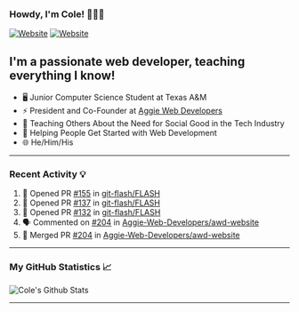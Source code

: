 ### Howdy, I'm Cole! 🤠🏳️‍🌈

[![Website](https://img.shields.io/website?label=aggiedevelopers.com&style=for-the-badge&url=https%3A%2F%2Faggiedevelopers.com)](https://aggiedevelopers.com)
[![Website](https://img.shields.io/website?label=coledc.com&style=for-the-badge&url=https%3A%2F%2Fcoledc.com)](https://coledc.com)

## I'm a passionate web developer, teaching everything I know!

- 🖥️ Junior Computer Science Student at Texas A&M
- ⚡ President and Co-Founder at [Aggie Web Developers](https://www.aggiedevelopers.com)
- 💙 Teaching Others About the Need for Social Good in the Tech Industry
- 🚀 Helping People Get Started with Web Development
- 🌐 He/Him/His

---

### Recent Activity 💡

<!--START_SECTION:activity-->

1. 💪 Opened PR [#155](https://github.com/git-flash/FLASH/pull/155) in [git-flash/FLASH](https://github.com/git-flash/FLASH)
2. 💪 Opened PR [#137](https://github.com/git-flash/FLASH/pull/137) in [git-flash/FLASH](https://github.com/git-flash/FLASH)
3. 💪 Opened PR [#132](https://github.com/git-flash/FLASH/pull/132) in [git-flash/FLASH](https://github.com/git-flash/FLASH)
4. 🗣 Commented on [#204](https://github.com/Aggie-Web-Developers/awd-website/issues/204) in [Aggie-Web-Developers/awd-website](https://github.com/Aggie-Web-Developers/awd-website)
5. 🎉 Merged PR [#204](https://github.com/Aggie-Web-Developers/awd-website/pull/204) in [Aggie-Web-Developers/awd-website](https://github.com/Aggie-Web-Developers/awd-website)
<!--END_SECTION:activity-->

---

### My GitHub Statistics 📈

<img alt="Cole's Github Stats" src="https://github-readme-stats.codestackr.vercel.app/api?username=cdconn00&show_icons=true&hide_border=true&theme=tokyonight&count_private=true" />

---
